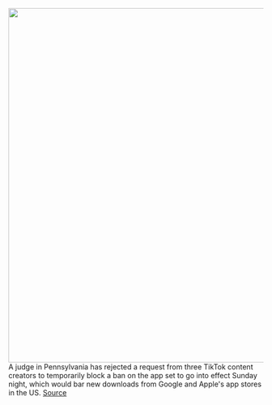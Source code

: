 <img src='https://cdn.vox-cdn.com/thumbor/a_WV3SXi56vc4W6WjN7SJ_FO-i8=/0x0:2040x1360/1200x800/filters:focal(857x517:1183x843)/cdn.vox-cdn.com/uploads/chorus_image/image/67476552/acastro_200803_1777_tikTok_0002.0.0.jpg' width='700px' /><br/>
A judge in Pennsylvania has rejected a request from three TikTok content creators to temporarily block a ban on the app set to go into effect Sunday night, which would bar new downloads from Google and Apple's app stores in the US.
<a href='https://www.theverge.com/2020/9/27/21458242/judge-rejects-tiktok-creators-request-ban-says-they-wont-suffer-irreparable-harm'> Source <a/>